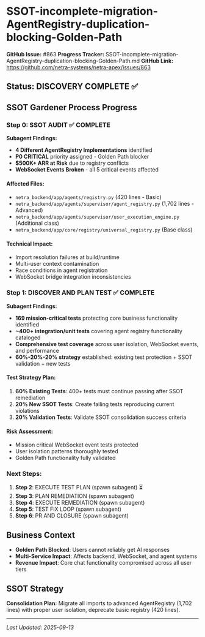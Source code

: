 # SSOT-incomplete-migration-AgentRegistry-duplication-blocking-Golden-Path

**GitHub Issue:** #863
**Progress Tracker:** SSOT-incomplete-migration-AgentRegistry-duplication-blocking-Golden-Path.md
**GitHub Link:** https://github.com/netra-systems/netra-apex/issues/863

## Status: DISCOVERY COMPLETE ✅

## SSOT Gardener Process Progress

### Step 0: SSOT AUDIT ✅ COMPLETE
**Subagent Findings:**
- **4 Different AgentRegistry Implementations** identified
- **P0 CRITICAL** priority assigned - Golden Path blocker
- **$500K+ ARR at Risk** due to registry conflicts
- **WebSocket Events Broken** - all 5 critical events affected

#### Affected Files:
- `netra_backend/app/agents/registry.py` (420 lines - Basic)
- `netra_backend/app/agents/supervisor/agent_registry.py` (1,702 lines - Advanced)
- `netra_backend/app/agents/supervisor/user_execution_engine.py` (Additional class)
- `netra_backend/app/core/registry/universal_registry.py` (Base class)

#### Technical Impact:
- Import resolution failures at build/runtime
- Multi-user context contamination
- Race conditions in agent registration
- WebSocket bridge integration inconsistencies

### Step 1: DISCOVER AND PLAN TEST ✅ COMPLETE
**Subagent Findings:**
- **169 mission-critical tests** protecting core business functionality identified
- **~400+ integration/unit tests** covering agent registry functionality cataloged
- **Comprehensive test coverage** across user isolation, WebSocket events, and performance
- **60%-20%-20% strategy** established: existing test protection + SSOT validation + new tests

#### Test Strategy Plan:
1. **60% Existing Tests**: 400+ tests must continue passing after SSOT remediation
2. **20% New SSOT Tests**: Create failing tests reproducing current violations
3. **20% Validation Tests**: Validate SSOT consolidation success criteria

#### Risk Assessment:
- Mission critical WebSocket event tests protected
- User isolation patterns thoroughly tested
- Golden Path functionality fully validated

### Next Steps:
1. **Step 2**: EXECUTE TEST PLAN (spawn subagent) ⏳
2. **Step 3**: PLAN REMEDIATION (spawn subagent)
3. **Step 4**: EXECUTE REMEDIATION (spawn subagent)
4. **Step 5**: TEST FIX LOOP (spawn subagent)
5. **Step 6**: PR AND CLOSURE (spawn subagent)

## Business Context
- **Golden Path Blocked**: Users cannot reliably get AI responses
- **Multi-Service Impact**: Affects backend, WebSocket, and agent systems
- **Revenue Impact**: Core chat functionality compromised across all user tiers

## SSOT Strategy
**Consolidation Plan:** Migrate all imports to advanced AgentRegistry (1,702 lines) with proper user isolation, deprecate basic registry (420 lines).

---
*Last Updated: 2025-09-13*